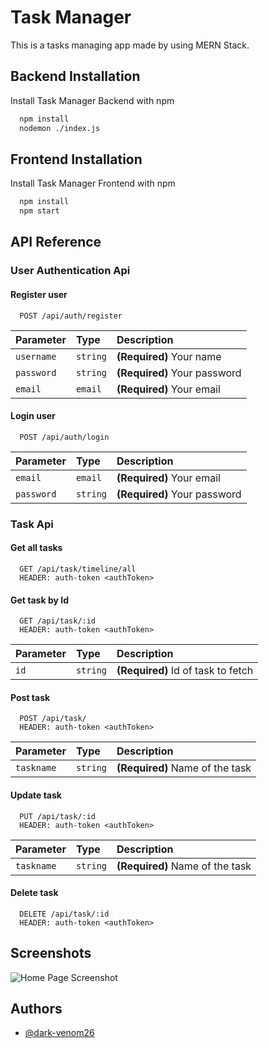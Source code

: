 
# Task Manager

This is a tasks managing app made by using MERN Stack.


## Backend Installation

Install Task Manager Backend with npm

```bash
  npm install
  nodemon ./index.js
```
## Frontend Installation

Install Task Manager Frontend with npm

```bash
  npm install
  npm start
```
    
    
## API Reference

### User Authentication Api

#### Register user

```http
  POST /api/auth/register
```

| Parameter | Type     | Description                |
| :-------- | :------- | :------------------------- |
| `username` | `string` | **(Required)** Your name |
| `password`| `string` | **(Required)** Your password|
| `email`| `email` | **(Required)** Your email|

#### Login user

```http
  POST /api/auth/login
```

| Parameter | Type     | Description                |
| :-------- | :------- | :------------------------- |
| `email`| `email` | **(Required)** Your email|
| `password`| `string` | **(Required)** Your password|

### Task Api

#### Get all tasks

```http
  GET /api/task/timeline/all
  HEADER: auth-token <authToken>
```
#### Get task by Id

```http
  GET /api/task/:id
  HEADER: auth-token <authToken>

```

| Parameter | Type     | Description                       |
| :-------- | :------- | :-------------------------------- |
| `id`      | `string` | **(Required)** Id of task to fetch |


#### Post task

```http
  POST /api/task/
  HEADER: auth-token <authToken>

```

| Parameter | Type     | Description                       |
| :-------- | :------- | :-------------------------------- |
| `taskname`      | `string` | **(Required)** Name of the task |

#### Update task

```http
  PUT /api/task/:id
  HEADER: auth-token <authToken>

```

| Parameter | Type     | Description                       |
| :-------- | :------- | :-------------------------------- |
| `taskname`      | `string` | **(Required)** Name of the task |

#### Delete task

```http
  DELETE /api/task/:id
  HEADER: auth-token <authToken>

```

## Screenshots

![Home Page Screenshot](file:///home/venom/Downloads/Home.jpg)

## Authors

- [@dark-venom26](https://www.github.com/dark-venom26/)

